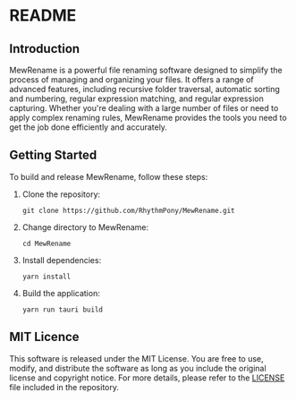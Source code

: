 # README

## Introduction

MewRename is a powerful file renaming software designed to simplify the process of managing and organizing your files. It offers a range of advanced features, including recursive folder traversal, automatic sorting and numbering, regular expression matching, and regular expression capturing. Whether you're dealing with a large number of files or need to apply complex renaming rules, MewRename provides the tools you need to get the job done efficiently and accurately.

## Getting Started

To build and release MewRename, follow these steps:

1. Clone the repository:

   ```
   git clone https://github.com/RhythmPony/MewRename.git
   ```

2. Change directory to MewRename:

   ```
   cd MewRename
   ```

3. Install dependencies:

   ```
   yarn install
   ```

4. Build the application:

   ```
   yarn run tauri build
   ```

## MIT Licence

This software is released under the MIT License. You are free to use, modify, and distribute the software as long as you include the original license and copyright notice. For more details, please refer to the [LICENSE](./LICENCE) file included in the repository.
